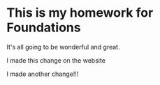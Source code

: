 # This is my homework for Foundations

It's all going to be wonderful and great.

I made this change on the website

I made another change!!!
